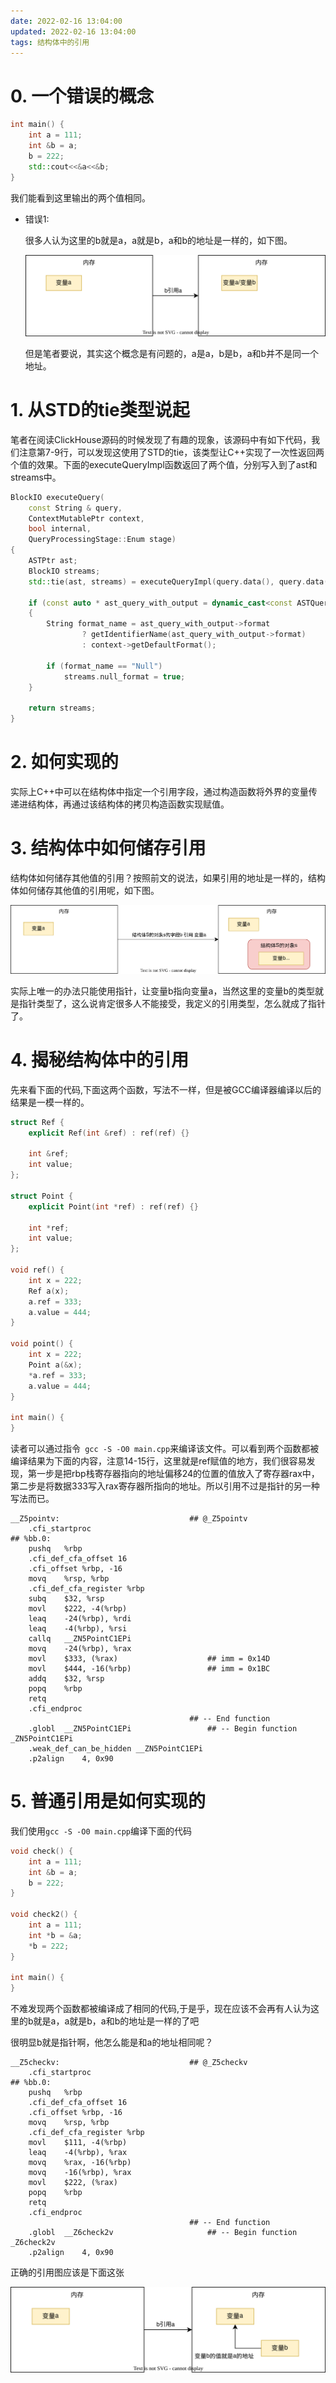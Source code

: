 ```yaml
---
date: 2022-02-16 13:04:00
updated: 2022-02-16 13:04:00
tags: 结构体中的引用
---
```


# 0. 一个错误的概念

```c++
int main() {
    int a = 111;
    int &b = a;
    b = 222;
    std::cout<<&a<<&b;
}
```

我们能看到这里输出的两个值相同。

- 错误1:

  很多人认为这里的b就是a，a就是b，a和b的地址是一样的，如下图。

  ![](image-2022-02-16-13.39.00.000-引用.svg)

  但是笔者要说，其实这个概念是有问题的，a是a，b是b，a和b并不是同一个地址。
  
  

<!-- more -->

# 1. 从STD的tie类型说起

笔者在阅读ClickHouse源码的时候发现了有趣的现象，该源码中有如下代码，我们注意第7-9行，可以发现这使用了STD的tie，该类型让C++实现了一次性返回两个值的效果。下面的executeQueryImpl函数返回了两个值，分别写入到了ast和streams中。

```c++
BlockIO executeQuery(
    const String & query,
    ContextMutablePtr context,
    bool internal,
    QueryProcessingStage::Enum stage)
{
    ASTPtr ast;
    BlockIO streams;
    std::tie(ast, streams) = executeQueryImpl(query.data(), query.data() + query.size(), context, internal, stage, nullptr);

    if (const auto * ast_query_with_output = dynamic_cast<const ASTQueryWithOutput *>(ast.get()))
    {
        String format_name = ast_query_with_output->format
                ? getIdentifierName(ast_query_with_output->format)
                : context->getDefaultFormat();

        if (format_name == "Null")
            streams.null_format = true;
    }

    return streams;
}
```

# 2. 如何实现的

实际上C++中可以在结构体中指定一个引用字段，通过构造函数将外界的变量传递进结构体，再通过该结构体的拷贝构造函数实现赋值。



# 3. 结构体中如何储存引用

结构体如何储存其他值的引用？按照前文的说法，如果引用的地址是一样的，结构体如何储存其他值的引用呢，如下图。

![](image-2022-02-16-13.47.00.000-如何引用.svg)



实际上唯一的办法只能使用指针，让变量b指向变量a，当然这里的变量b的类型就是指针类型了，这么说肯定很多人不能接受，我定义的引用类型，怎么就成了指针了。



# 4. 揭秘结构体中的引用

先来看下面的代码,下面这两个函数，写法不一样，但是被GCC编译器编译以后的结果是一模一样的。

```c++
struct Ref {
    explicit Ref(int &ref) : ref(ref) {}

    int &ref;
    int value;
};

struct Point {
    explicit Point(int *ref) : ref(ref) {}

    int *ref;
    int value;
};

void ref() {
    int x = 222;
    Ref a(x);
    a.ref = 333;
    a.value = 444;
}

void point() {
    int x = 222;
    Point a(&x);
    *a.ref = 333;
    a.value = 444;
}

int main() {
}
```

读者可以通过指令` gcc -S -O0 main.cpp`来编译该文件。可以看到两个函数都被编译结果为下面的内容，注意14-15行，这里就是ref赋值的地方，我们很容易发现，第一步是把rbp栈寄存器指向的地址偏移24的位置的值放入了寄存器rax中，第二步是将数据333写入rax寄存器所指向的地址。所以引用不过是指针的另一种写法而已。

```assembly
__Z5pointv:                             ## @_Z5pointv
	.cfi_startproc
## %bb.0:
	pushq	%rbp
	.cfi_def_cfa_offset 16
	.cfi_offset %rbp, -16
	movq	%rsp, %rbp
	.cfi_def_cfa_register %rbp
	subq	$32, %rsp
	movl	$222, -4(%rbp)
	leaq	-24(%rbp), %rdi
	leaq	-4(%rbp), %rsi
	callq	__ZN5PointC1EPi
	movq	-24(%rbp), %rax
	movl	$333, (%rax)                    ## imm = 0x14D
	movl	$444, -16(%rbp)                 ## imm = 0x1BC
	addq	$32, %rsp
	popq	%rbp
	retq
	.cfi_endproc
                                        ## -- End function
	.globl	__ZN5PointC1EPi                 ## -- Begin function _ZN5PointC1EPi
	.weak_def_can_be_hidden	__ZN5PointC1EPi
	.p2align	4, 0x90
```



# 5. 普通引用是如何实现的

我们使用`gcc -S -O0 main.cpp`编译下面的代码

```c++
void check() {
    int a = 111;
    int &b = a;
    b = 222;
}

void check2() {
    int a = 111;
    int *b = &a;
    *b = 222;
}

int main() {
}
```

不难发现两个函数都被编译成了相同的代码,于是乎，现在应该不会再有人认为这里的b就是a，a就是b，a和b的地址是一样的了吧

很明显b就是指针啊，他怎么能是和a的地址相同呢？

```assembly
__Z5checkv:                             ## @_Z5checkv
	.cfi_startproc
## %bb.0:
	pushq	%rbp
	.cfi_def_cfa_offset 16
	.cfi_offset %rbp, -16
	movq	%rsp, %rbp
	.cfi_def_cfa_register %rbp
	movl	$111, -4(%rbp)
	leaq	-4(%rbp), %rax
	movq	%rax, -16(%rbp)
	movq	-16(%rbp), %rax
	movl	$222, (%rax)
	popq	%rbp
	retq
	.cfi_endproc
                                        ## -- End function
	.globl	__Z6check2v                     ## -- Begin function _Z6check2v
	.p2align	4, 0x90
```

正确的引用图应该是下面这张

![](image-2022-02-16-14.09.00.000-正确的引用.svg)
